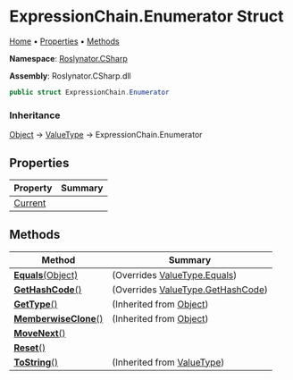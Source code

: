# ExpressionChain\.Enumerator Struct

[Home](../../../../README.md) &#x2022; [Properties](#properties) &#x2022; [Methods](#methods)

**Namespace**: [Roslynator.CSharp](../../README.md)

**Assembly**: Roslynator\.CSharp\.dll

```csharp
public struct ExpressionChain.Enumerator
```

### Inheritance

[Object](https://docs.microsoft.com/en-us/dotnet/api/system.object) &#x2192; [ValueType](https://docs.microsoft.com/en-us/dotnet/api/system.valuetype) &#x2192; ExpressionChain\.Enumerator

## Properties

| Property | Summary |
| -------- | ------- |
| [Current](Current/README.md) | |

## Methods

| Method | Summary |
| ------ | ------- |
| [**Equals**(Object)](Equals/README.md) |  \(Overrides [ValueType.Equals](https://docs.microsoft.com/en-us/dotnet/api/system.valuetype.equals)\) |
| [**GetHashCode**()](GetHashCode/README.md) |  \(Overrides [ValueType.GetHashCode](https://docs.microsoft.com/en-us/dotnet/api/system.valuetype.gethashcode)\) |
| [**GetType**()](https://docs.microsoft.com/en-us/dotnet/api/system.object.gettype) |  \(Inherited from [Object](https://docs.microsoft.com/en-us/dotnet/api/system.object)\) |
| [**MemberwiseClone**()](https://docs.microsoft.com/en-us/dotnet/api/system.object.memberwiseclone) |  \(Inherited from [Object](https://docs.microsoft.com/en-us/dotnet/api/system.object)\) |
| [**MoveNext**()](MoveNext/README.md) | |
| [**Reset**()](Reset/README.md) | |
| [**ToString**()](https://docs.microsoft.com/en-us/dotnet/api/system.valuetype.tostring) |  \(Inherited from [ValueType](https://docs.microsoft.com/en-us/dotnet/api/system.valuetype)\) |

